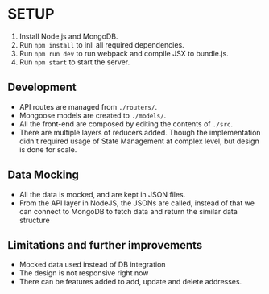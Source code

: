 # SETUP

1. Install Node.js and MongoDB.
2. Run `npm install` to inll all required dependencies.
3. Run `npm run dev` to run webpack and compile JSX to bundle.js.
4. Run `npm start` to start the server.

## Development

- API routes are managed from `./routers/`.
- Mongoose models are created to `./models/`.
- All the front-end are composed by editing the contents of `./src`.
- There are multiple layers of reducers added. Though the implementation didn't required usage of State Management at complex level, but design is done for scale.

## Data Mocking

- All the data is mocked, and are kept in JSON files.
- From the API layer in NodeJS, the JSONs are called, instead of that we can connect to MongoDB to fetch data and return the similar data structure

## Limitations and further improvements

- Mocked data used instead of DB integration
- The design is not responsive right now
- There can be features added to add, update and delete addresses.
